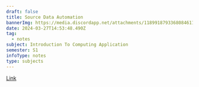 ```yaml
---
draft: false
title: Source Data Automation
bannerImg: https://media.discordapp.net/attachments/1189918793368084611/1222555749213802597/data_automation.png?ex=6616a4c4&is=66042fc4&hm=4176c5cd97e4580f206ea816fd95607e4e1d9b08e426899a4c70fb47e2479af7&=&format=webp&quality=lossless
date: 2024-03-27T14:53:48.490Z
tag:
  - notes
subject: Introduction To Computing Application
semester: S1
infoType: notes
type: subjects
---
```


<a href="ecf0c21f7cbc8436e1a5da959a1d19b40ca6c99d">Link</a>
